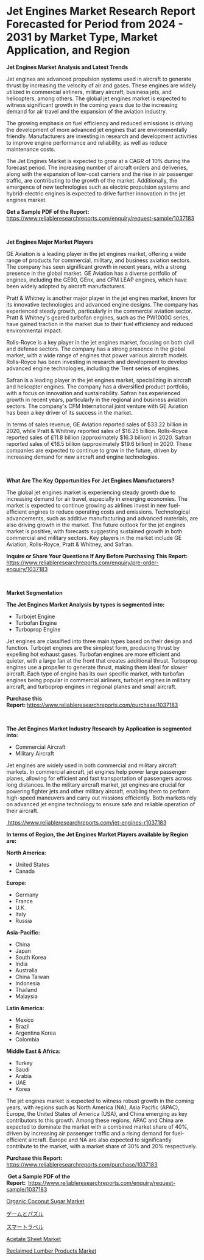 <p><h1>Jet Engines Market Research Report Forecasted for Period from 2024 -  2031 by Market Type, Market Application, and Region</h1></p><p><strong>Jet Engines Market Analysis and Latest Trends</strong></p>
<p><p>Jet engines are advanced propulsion systems used in aircraft to generate thrust by increasing the velocity of air and gases. These engines are widely utilized in commercial airliners, military aircraft, business jets, and helicopters, among others. The global jet engines market is expected to witness significant growth in the coming years due to the increasing demand for air travel and the expansion of the aviation industry.</p><p>The growing emphasis on fuel efficiency and reduced emissions is driving the development of more advanced jet engines that are environmentally friendly. Manufacturers are investing in research and development activities to improve engine performance and reliability, as well as reduce maintenance costs.</p><p>The Jet Engines Market is expected to grow at a CAGR of 10% during the forecast period. The increasing number of aircraft orders and deliveries, along with the expansion of low-cost carriers and the rise in air passenger traffic, are contributing to the growth of the market. Additionally, the emergence of new technologies such as electric propulsion systems and hybrid-electric engines is expected to drive further innovation in the jet engines market.</p></p>
<p><strong>Get a Sample PDF of the Report:&nbsp;</strong> <a href="https://www.reliableresearchreports.com/enquiry/request-sample/1037183">https://www.reliableresearchreports.com/enquiry/request-sample/1037183</a></p>
<p>&nbsp;</p>
<p><strong>Jet Engines Major Market Players</strong></p>
<p><p>GE Aviation is a leading player in the jet engines market, offering a wide range of products for commercial, military, and business aviation sectors. The company has seen significant growth in recent years, with a strong presence in the global market. GE Aviation has a diverse portfolio of engines, including the GE90, GEnx, and CFM LEAP engines, which have been widely adopted by aircraft manufacturers.</p><p>Pratt & Whitney is another major player in the jet engines market, known for its innovative technologies and advanced engine designs. The company has experienced steady growth, particularly in the commercial aviation sector. Pratt & Whitney's geared turbofan engines, such as the PW1000G series, have gained traction in the market due to their fuel efficiency and reduced environmental impact.</p><p>Rolls-Royce is a key player in the jet engines market, focusing on both civil and defense sectors. The company has a strong presence in the global market, with a wide range of engines that power various aircraft models. Rolls-Royce has been investing in research and development to develop advanced engine technologies, including the Trent series of engines.</p><p>Safran is a leading player in the jet engines market, specializing in aircraft and helicopter engines. The company has a diversified product portfolio, with a focus on innovation and sustainability. Safran has experienced growth in recent years, particularly in the regional and business aviation sectors. The company's CFM International joint venture with GE Aviation has been a key driver of its success in the market.</p><p>In terms of sales revenue, GE Aviation reported sales of $33.22 billion in 2020, while Pratt & Whitney reported sales of $16.25 billion. Rolls-Royce reported sales of £11.8 billion (approximately $16.3 billion) in 2020. Safran reported sales of €16.5 billion (approximately $19.6 billion) in 2020. These companies are expected to continue to grow in the future, driven by increasing demand for new aircraft and engine technologies.</p></p>
<p>&nbsp;</p>
<p><strong>What Are The Key Opportunities For Jet Engines Manufacturers?</strong></p>
<p><p>The global jet engines market is experiencing steady growth due to increasing demand for air travel, especially in emerging economies. The market is expected to continue growing as airlines invest in new fuel-efficient engines to reduce operating costs and emissions. Technological advancements, such as additive manufacturing and advanced materials, are also driving growth in the market. The future outlook for the jet engines market is positive, with forecasts suggesting sustained growth in both commercial and military sectors. Key players in the market include GE Aviation, Rolls-Royce, Pratt & Whitney, and Safran.</p></p>
<p><strong>Inquire or Share Your Questions If Any Before Purchasing This Report:</strong> <a href="https://www.reliableresearchreports.com/enquiry/pre-order-enquiry/1037183">https://www.reliableresearchreports.com/enquiry/pre-order-enquiry/1037183</a></p>
<p>&nbsp;</p>
<p><strong>Market Segmentation</strong></p>
<p><strong>The Jet Engines Market Analysis by types is segmented into:</strong></p>
<p><ul><li>Turbojet Engine</li><li>Turbofan Engine</li><li>Turboprop Engine</li></ul></p>
<p><p>Jet engines are classified into three main types based on their design and function. Turbojet engines are the simplest form, producing thrust by expelling hot exhaust gases. Turbofan engines are more efficient and quieter, with a large fan at the front that creates additional thrust. Turboprop engines use a propeller to generate thrust, making them ideal for slower aircraft. Each type of engine has its own specific market, with turbofan engines being popular in commercial airliners, turbojet engines in military aircraft, and turboprop engines in regional planes and small aircraft.</p></p>
<p><strong>Purchase this Report:&nbsp;</strong><a href="https://www.reliableresearchreports.com/purchase/1037183">https://www.reliableresearchreports.com/purchase/1037183</a></p>
<p>&nbsp;</p>
<p><strong>The Jet Engines Market Industry Research by Application is segmented into:</strong></p>
<p><ul><li>Commercial Aircraft</li><li>Military Aircraft</li></ul></p>
<p><p>Jet engines are widely used in both commercial and military aircraft markets. In commercial aircraft, jet engines help power large passenger planes, allowing for efficient and fast transportation of passengers across long distances. In the military aircraft market, jet engines are crucial for powering fighter jets and other military aircraft, enabling them to perform high-speed maneuvers and carry out missions efficiently. Both markets rely on advanced jet engine technology to ensure safe and reliable operation of their aircraft.</p></p>
<p><a href="https://www.reliableresearchreports.com/jet-engines-r1037183">&nbsp;https://www.reliableresearchreports.com/jet-engines-r1037183</a></p>
<p><strong>In terms of Region, the Jet Engines Market Players available by Region are:</strong></p>
<p>
    <p> <strong> North America: </strong>
        <ul>
            <li>United States</li>
            <li>Canada</li>
        </ul>
        </p> 
    <p> <strong> Europe: </strong>
        <ul>
            <li>Germany</li>
            <li>France</li>
            <li>U.K.</li>
            <li>Italy</li>
            <li>Russia</li>
        </ul>
        </p> 
    <p> <strong> Asia-Pacific: </strong>
        <ul>
            <li>China</li>
            <li>Japan</li>
            <li>South Korea</li>
            <li>India</li>
            <li>Australia</li>
            <li>China Taiwan</li>
            <li>Indonesia</li>
            <li>Thailand</li>
            <li>Malaysia</li>
        </ul>
        </p> 
    <p> <strong> Latin America: </strong>
        <ul>
            <li>Mexico</li>
            <li>Brazil</li>
            <li>Argentina Korea</li>
            <li>Colombia</li>
        </ul>
        </p> 
    <p> <strong> Middle East & Africa: </strong>
        <ul>
            <li>Turkey</li>
            <li>Saudi</li>
            <li>Arabia</li>
            <li>UAE</li>
            <li>Korea</li>
        </ul>
    </p>
    </p>
<p><p>The jet engines market is expected to witness robust growth in the coming years, with regions such as North America (NA), Asia Pacific (APAC), Europe, the United States of America (USA), and China emerging as key contributors to this growth. Among these regions, APAC and China are expected to dominate the market with a combined market share of 40%, driven by increasing air passenger traffic and a rising demand for fuel-efficient aircraft. Europe and NA are also expected to significantly contribute to the market, with a market share of 30% and 20% respectively.</p></p>
<p><strong>Purchase this Report: </strong><a href="https://www.reliableresearchreports.com/purchase/1037183">https://www.reliableresearchreports.com/purchase/1037183</a></p>
<p>&nbsp;<strong>Get a Sample PDF of the Report:&nbsp;&nbsp;</strong><a href="https://www.reliableresearchreports.com/enquiry/request-sample/1037183">https://www.reliableresearchreports.com/enquiry/request-sample/1037183</a></p>
<p><strong></strong></p>
<p><p><a href="https://www.linkedin.com/pulse/decoding-organic-coconut-sugar-market-metrics-share-b8vee?trackingId=%2FaAWS6v53Atw%2BZq6pQhBow%3D%3D">Organic Coconut Sugar Market</a></p><p><a href="https://github.com/joaejkdzgyljvo6/Market-Research-Report-List-1/blob/main/173971135083.md">ゲームとパズル</a></p><p><a href="https://github.com/ppmazlotr77499/Market-Research-Report-List-1/blob/main/203080735082.md">スマートラベル</a></p><p><a href="https://issuu.com/reportprime-2/docs/acetate-sheet-market-size-2030.pptx">Acetate Sheet Market</a></p><p><a href="https://github.com/nicoletavirag/Market-Research-Report-List-3/blob/main/reclaimed-lumber-products-market.md">Reclaimed Lumber Products Market</a></p></p>